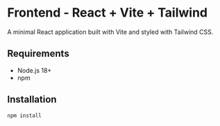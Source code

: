 # Frontend - React + Vite + Tailwind

A minimal React application built with Vite and styled with Tailwind CSS.

## Requirements

- Node.js 18+
- npm

## Installation

```bash
npm install
